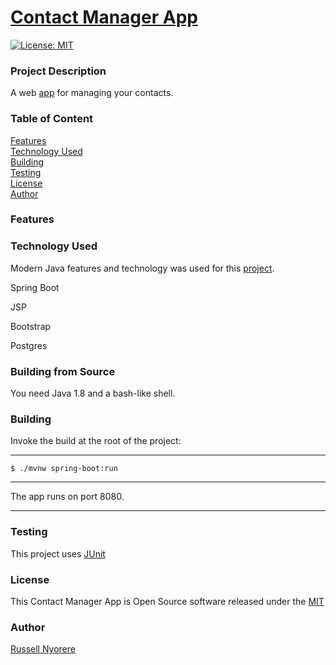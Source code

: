 # [Contact Manager App](https://contact-manager.com/)

[![License: MIT](https://img.shields.io/badge/License-MIT-yellow.svg)](https://opensource.org/licenses/MIT)

### Project Description

A web [app](https://movie-watchlist.com/) for managing your contacts.

### Table of Content

[Features](#features)<br/>
[Technology Used](#technology-used)<br/>
[Building](#building)<br/>
[Testing](#testing)<br/>
[License](#license)<br/>
[Author](#author)

### Features


### Technology Used

Modern Java features and technology was used for this [project](https://contact-manager.com/).

Spring Boot

JSP

Bootstrap

Postgres

### Building from Source
You need Java 1.8 and a bash-like shell.

### Building
Invoke the build at the root of the project:

----
    $ ./mvnw spring-boot:run
----

The app runs on port 8080.

---

### Testing

This project uses [JUnit](https://junit.org/junit5/)

### License

This Contact Manager App is Open Source software released under the [MIT](https://opensource.org/licenses/MIT)

### Author

[Russell Nyorere](https://neorusse.github.io/)
